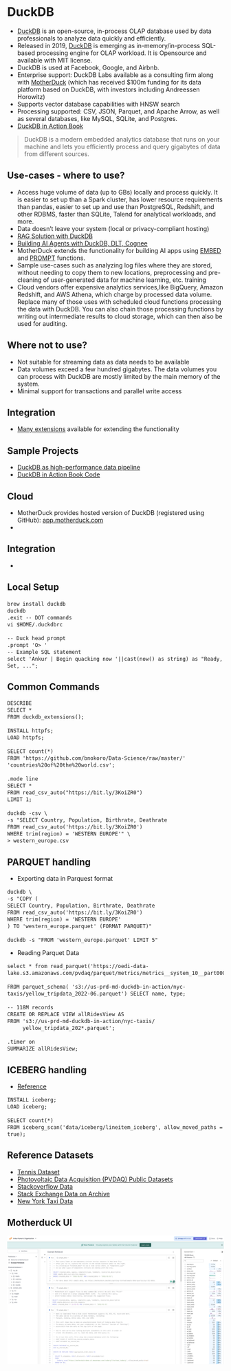 # DuckDB

- [DuckDB](https://duckdb.org/) is an open-source, in-process OLAP database used by data professionals to analyze data quickly and efficiently.
- Released in 2019, [DuckDB](https://duckdb.org/) is emerging as in-memory/in-process SQL-based processing engine for OLAP workload. It is Opensource and available with MIT license.
- DuckDB is used at Facebook, Google, and Airbnb.
- Enterprise support: DuckDB Labs available as a consulting firm along with [MotherDuck](https://motherduck.com/) (which has received $100m funding for its data platform based on DuckDB, with investors including Andreessen Horowitz)
- Supports vector database capabilities with HNSW search
- Processing supported: CSV, JSON, Parquet, and Apache Arrow, as well
as several databases, like MySQL, SQLite, and Postgres.
- [DuckDB in Action Book](https://web-assets-prod.motherduck.com/assets/books/DuckDB_In_Action_Final_MotherDuck.pdf)

> DuckDB is a modern embedded analytics database that runs on your machine and lets
you efficiently process and query gigabytes of data from different sources.

## Use-cases - where to use?

- Access huge volume of data (up to GBs) locally and process quickly. It is easier to set up than a Spark cluster, has lower resource requirements than pandas, easier to set up and use than PostgreSQL, Redshift, and other RDBMS, faster than SQLite, Talend for analytical workloads, and more.
- Data doesn’t leave your system (local or privacy-compliant hosting)
- [RAG Solution with DuckDB](https://motherduck.com/blog/search-using-duckdb-part-2/)
- [Building AI Agents with DuckDB, DLT, Cognee](https://motherduck.com/blog/streamlining-ai-agents-duckdb-rag-solutions/)
- MotherDuck extends the functionality for building AI apps using [EMBED](https://motherduck.com/blog/sql-embeddings-for-semantic-meaning-in-text-and-rag/) and [PROMPT](https://motherduck.com/blog/sql-llm-prompt-function-gpt-models/) functions.
- Sample use-cases such as analyzing log files where they are stored, without needing to copy them to new locations, preprocessing and pre-cleaning of user-generated data for machine learning, etc.
training
- Cloud vendors offer expensive analytics services,like BigQuery, Amazon Redshift, and AWS Athena, which charge by processed data volume. Replace many of those uses with scheduled cloud functions processing the data with DuckDB. You can also chain those processing functions by writing out intermediate results to cloud storage, which can then
also be used for auditing.

## Where not to use?

- Not suitable for streaming data as data needs to be available
- Data volumes exceed a few hundred gigabytes. The data volumes you can process with DuckDB are mostly limited by the main memory of the system. 
- Minimal support for transactions and parallel write access

## Integration

- [Many extensions](https://duckdb.org/docs/extensions/overview.html) available for extending the functionality

## Sample Projects

- [DuckDB as high-performance data pipeline](https://github.com/pracdata/duckdb-pipeline)
- [DuckDB in Action Book Code](https://github.com/duckdb-in-action/examples)

## Cloud

- MotherDuck provides hosted version of DuckDB (registered using GitHub): [app.motherduck.com](https://app.motherduck.com/)
- 

## Integration

- 


## Local Setup

```
brew install duckdb
duckdb
.exit -- DOT commands
vi $HOME/.duckdbrc

-- Duck head prompt
.prompt 'O> '
-- Example SQL statement
select 'Ankur | Begin quacking now '||cast(now() as string) as "Ready, Set, ...";
```

## Common Commands

```
DESCRIBE
SELECT *
FROM duckdb_extensions();

INSTALL httpfs;
LOAD httpfs;

SELECT count(*)
FROM 'https://github.com/bnokoro/Data-Science/raw/master/'
'countries%20of%20the%20world.csv';

.mode line
SELECT *
FROM read_csv_auto("https://bit.ly/3KoiZR0")
LIMIT 1;

duckdb -csv \
-s "SELECT Country, Population, Birthrate, Deathrate
FROM read_csv_auto('https://bit.ly/3KoiZR0')
WHERE trim(region) = 'WESTERN EUROPE'" \
> western_europe.csv

```

## PARQUET handling

- Exporting data in Parquest format
```
duckdb \
-s "COPY (
SELECT Country, Population, Birthrate, Deathrate
FROM read_csv_auto('https://bit.ly/3KoiZR0')
WHERE trim(region) = 'WESTERN EUROPE'
) TO 'western_europe.parquet' (FORMAT PARQUET)"

duckdb -s "FROM 'western_europe.parquet' LIMIT 5"
```
- Reading Parquet Data

```
select * from read_parquet('https://oedi-data-lake.s3.amazonaws.com/pvdaq/parquet/metrics/metrics__system_10__part000.parquet')

FROM parquet_schema( 's3://us-prd-md-duckdb-in-action/nyc-taxis/yellow_tripdata_2022-06.parquet') SELECT name, type;

-- 118M records
CREATE OR REPLACE VIEW allRidesView AS
FROM 's3://us-prd-md-duckdb-in-action/nyc-taxis/
     yellow_tripdata_202*.parquet';

.timer on
SUMMARIZE allRidesView;
```

## ICEBERG handling

- [Reference](https://duckdb.org/docs/extensions/iceberg.html)

```
INSTALL iceberg;
LOAD iceberg;

SELECT count(*)
FROM iceberg_scan('data/iceberg/lineitem_iceberg', allow_moved_paths = true);
```

## Reference Datasets

- [Tennis Dataset](https://github.com/JeffSackmann/tennis_atp)
- [Photovoltaic Data Acquisition (PVDAQ) Public Datasets](https://catalog.data.gov/dataset/photovoltaic-data-acquisition-pvdaq-public-datasets)
- [Stackoverflow Data](https://data.stackexchange.com/stackoverflow)
- [Stack Exchange Data on Archive](https://archive.org/download/stackexchange)
- [New York Taxi Data](https://www.nyc.gov/site/tlc/about/tlc-trip-record-data.page)

## Motherduck UI

![Motherduck UI](./motherduck.png)
